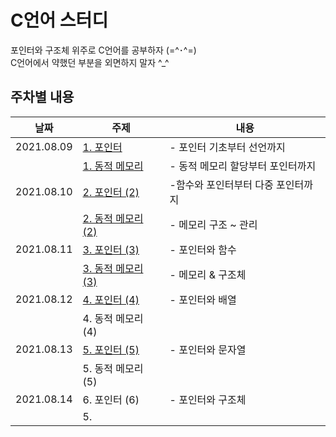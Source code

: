 # C언어 스터디
포인터와 구조체 위주로 C언어를 공부하자 (=^･^=)   
C언어에서 약했던 부분을 외면하지 말자 ^_^

## 주차별 내용
|날짜|주제|내용|
|------|---|---|
|2021.08.09 |[1. 포인터](https://github.com/namyounjung/C-Language_study/blob/main/1.%20%EC%8B%9C%EC%9E%91%ED%95%98%EA%B8%B0.md) |- 포인터 기초부터 선언까지|
|           |[1. 동적 메모리](https://github.com/namyounjung/C-Language_study/blob/main/2.%20%EB%8F%99%EC%A0%81%EB%A9%94%EB%AA%A8%EB%A6%AC_%EA%B4%80%EB%A6%AC.md)|- 동적 메모리 할당부터 포인터까지|
|2021.08.10|[2. 포인터 (2)](https://github.com/namyounjung/C-Language_study/blob/main/1.%20%EC%8B%9C%EC%9E%91%ED%95%98%EA%B8%B0.md)|-함수와 포인터부터 다중 포인터까지|
|          |[2. 동적 메모리 (2)](https://github.com/namyounjung/C-Language_study/blob/main/2.%20%EB%8F%99%EC%A0%81%EB%A9%94%EB%AA%A8%EB%A6%AC_%EA%B4%80%EB%A6%AC.md)|- 메모리 구조 ~ 관리|
|2021.08.11|[3. 포인터 (3)](https://github.com/namyounjung/C-Language_study/blob/main/3.%20%ED%8F%AC%EC%9D%B8%ED%84%B0%EC%99%80%20%ED%95%A8%EC%88%98.md)|- 포인터와 함수|
|          |[3. 동적 메모리 (3)](https://github.com/namyounjung/C-Language_study/blob/main/4.%20%EB%A9%94%EB%AA%A8%EB%A6%AC%20%26%20%EA%B5%AC%EC%A1%B0%EC%B2%B4.md)|- 메모리 & 구조체|
|2021.08.12|[4. 포인터 (4)](https://github.com/namyounjung/C-Language_study/blob/main/5.%20%ED%8F%AC%EC%9D%B8%ED%84%B0%EC%99%80%20%EB%B0%B0%EC%97%B4.md)|- 포인터와 배열|
|          |4. 동적 메모리 (4)||
|2021.08.13|[5. 포인터 (5)](https://github.com/namyounjung/C-Language_study/commit/ad99ca6a276f969cb72a12274ed456a70bb1a417)|- 포인터와 문자열|
|          |5. 동적 메모리 (5)||
|2021.08.14|6. 포인터 (6)|- 포인터와 구조체|
|          |5. ||


